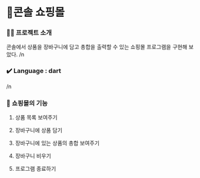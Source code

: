 # 🛒콘솔 쇼핑몰
>
>
### 👨‍🏫 프로젝트 소개
콘솔에서 상품을 장바구니에 담고 총합을 출력할 수 있는 쇼핑몰 프로그램을 구현해 보았다.
/n
### ✔️ Language : dart
/n
### 🌟 쇼핑몰의 기능

1. 상품 목록 보여주기

2. 장바구니에 상품 담기

3. 장바구니에 있는 상품의 총합 보여주기

4. 장바구니 비우기

5. 프로그램 종료하기

